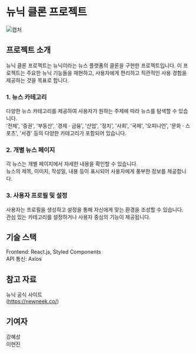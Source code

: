 # 뉴닉 클론 프로젝트
![캡처](https://github.com/Clone-Coding-Unicorn/Clone-Coding-Unicorn-FE/assets/105138020/a40f92c4-d325-4aff-9bd6-016a962c20c6)

## 프로젝트 소개
뉴닉 클론 프로젝트는 뉴닉이라는 뉴스 플랫폼의 클론을 구현한 프로젝트입니다. 이 프로젝트는 주요한 뉴닉 기능들을 재현하고, 사용자에게 편리하고 직관적인 사용 경험을 제공하는 것을 목표로 합니다.  

### 1. 뉴스 카테고리
다양한 뉴스 카테고리를 제공하여 사용자가 원하는 주제에 따라 뉴스를 탐색할 수 있습니다.  
'전체', '증권', '부동산', '경제 · 금융', '산업', '정치', '사회', '국제', '오피니언', '문화 · 스포츠', '서경' 등의 다양한 카테고리가 포함되어 있습니다.

### 2. 개별 뉴스 페이지
각 뉴스는 개별 페이지에서 자세한 내용을 확인할 수 있습니다.  
뉴스의 제목, 이미지, 작성일, 내용 등이 표시되어 사용자에게 풍부한 정보를 제공합니다.

### 3. 사용자 프로필 및 설정
사용자는 프로필을 생성하고 설정을 통해 자신에게 맞는 환경을 조성할 수 있습니다.  
관심 있는 카테고리를 설정하거나 사용자 중심의 기능이 제공됩니다.  

## 기술 스택
Frontend: React.js, Styled Components  
API 통신: Axios

## 참고 자료
뉴닉 공식 사이트  
(https://newneek.co/)

## 기여자
강혜성  
이현진
